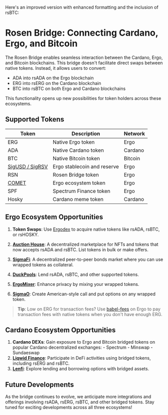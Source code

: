 Here's an improved version with enhanced formatting and the inclusion of rsBTC:

# Rosen Bridge: Connecting Cardano, Ergo, and Bitcoin

The Rosen Bridge enables seamless interaction between the Cardano, Ergo, and Bitcoin blockchains. This bridge doesn't facilitate direct swaps between native tokens. Instead, it allows users to convert:

- ADA into rsADA on the Ergo blockchain
- ERG into rsERG on the Cardano blockchain
- BTC into rsBTC on both Ergo and Cardano blockchains

This functionality opens up new possibilities for token holders across these ecosystems.

## Supported Tokens

| Token | Description | Network |
|-------|-------------|---------|
| ERG   | Native Ergo token | Ergo |
| ADA   | Native Cardano token | Cardano |
| BTC   | Native Bitcoin token | Bitcoin |
| [SigUSD / SigRSV](sigmausd.md) | Ergo stablecoin and reserve | Ergo |
| RSN   | Rosen Bridge token | Ergo |
| [COMET](https://thecomettoken.com/) | Ergo ecosystem token | Ergo |
| SPF   | Spectrum Finance token | Ergo |
| Hosky | Cardano meme token | Cardano |

## Ergo Ecosystem Opportunities

1. **Token Swaps**: 
   Use [Ergodex](spectrum.md) to acquire native tokens like rsADA, rsBTC, or rsHOSKY.

2. **[Auction House](ergo-auctions.md)**: 
   A decentralized marketplace for NFTs and tokens that now accepts rsADA and rsBTC. List tokens in bulk or make offers.

3. **[SigmaFi](https://sigmafi.app/#/)**:
   A decentralized peer-to-peer bonds market where you can use wrapped tokens as collateral.

4. **[DuckPools](https://www.duckpools.io/)**:
   Lend rsADA, rsBTC, and other supported tokens.

5. **[ErgoMixer](ergomixer.md)**:
   Enhance privacy by mixing your wrapped tokens.

6. **[SigmaO](sigmao.md)**:
   Create American-style call and put options on any wrapped token.

> **Tip**: Low on ERG for transaction fees? Use [babel-fees](babel-fees.md) on Ergo to pay transaction fees with native tokens when you don't have enough ERG.

## Cardano Ecosystem Opportunities

1. **Cardano DEXs**: Gain exposure to Ergo and Bitcoin bridged tokens on popular Cardano decentralized exchanges:
        - Spectrum
        - Minswap
        - Sundaeswap
2. **[Liqwid Finance](https://v2.liqwid.finance/market/ERG)**:
   Participate in DeFi activities using bridged tokens, including rsERG and rsBTC.
3. **[Lenfi](https://app.lenfi.io/)**:
   Explore lending and borrowing options with bridged assets.

## Future Developments

As the bridge continues to evolve, we anticipate more integrations and offerings involving rsADA, rsERG, rsBTC, and other bridged tokens. Stay tuned for exciting developments across all three ecosystems!

